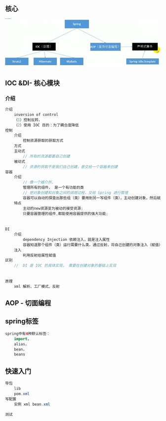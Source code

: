## 核心

![image-20210324193941115](image-20210324193941115.png)

## IOC &DI- 核心模块

### 介绍

```java
介绍
    inversion of control
    （1）控制反转，
	（2）使用 IOC 目的：为了耦合度降低
控制
    介绍
    	控制资源获取的获取方式
    方式
    主动式
    	// 所有的资源都要自己创建
    被动式
    	// 资源的获取不是我们自己创建，是交给一个容器来创建
容器
    介绍
    	// 像一个婚介所，
    	管理所有的组件， 是一个有功能的类
    	// 把对象创建和对象之间的调用过程，交给 Spring 进行管理
    	容器可以自动的探查出那些组（类）要用到另一写组件（类），主动创建对象，然后赋值过去
    特点
    	主动的new资源变为被动的接受资源;
		只要容器管理的组件,都能使用容器提供的强大功能;


DI
    介绍
    	dependency Injection 依赖注入，就是注入属性
    	容器知道那个组件（类）运行需要什么类，通过反射，将自己创建的对象注入（赋值）给对应的类
    注入 
    	利用反射给属性赋值
区别
	//  DI 是 IOC 的具体实现， 需要在创建对象的基础上实现

    	
原理
    xml 解析、工厂模式、反射
```

## AOP - 切面编程

## spring标签

```java
spring中有4种默认标签：
    import，
    alias，
    bean，
    beans
```



## 快速入门

```java
导包
    lib
    pom.xml
写配置
    实例 xml bean.xml
    
测试    
```


